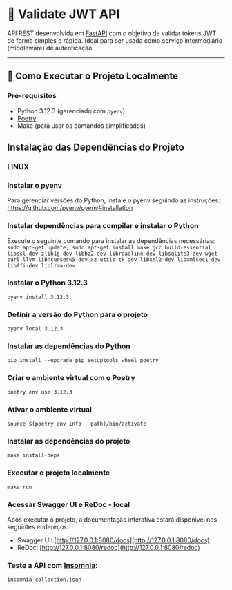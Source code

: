# 🔐 Validate JWT API

API REST desenvolvida em [FastAPI](https://fastapi.tiangolo.com/) com o objetivo de validar tokens JWT de forma simples e rápida. Ideal para ser usada como serviço intermediário (middleware) de autenticação.

---

## 🚀 Como Executar o Projeto Localmente

### Pré-requisitos

- Python 3.12.3 (gerenciado com `pyenv`)
- [Poetry](https://python-poetry.org/docs/#installation)
- Make (para usar os comandos simplificados)

## Instalação das Dependências do Projeto

### LINUX

### Instalar o pyenv
Para gerenciar versões do Python, instale o pyenv seguindo as instruções:
https://github.com/pyenv/pyenv#installation

### Instalar dependências para compilar e instalar o Python
Execute o seguinte comando para instalar as dependências necessárias:
`sudo apt-get update; sudo apt-get install make gcc build-essential libssl-dev zlib1g-dev libbz2-dev libreadline-dev libsqlite3-dev wget curl llvm libncursesw5-dev xz-utils tk-dev libxml2-dev libxmlsec1-dev libffi-dev liblzma-dev`

### Instalar o Python 3.12.3
`pyenv install 3.12.3`

### Definir a versão do Python para o projeto
`pyenv local 3.12.3`

### Instalar as dependências do Python
`pip install --upgrade pip setuptools wheel poetry`

### Criar o ambiente virtual com o Poetry
`poetry env use 3.12.3`

### Ativar o ambiente virtual
`source $(poetry env info --path)/bin/activate`

### Instalar as dependências do projeto
`make install-deps`

### Executar o projeto localmente
`make run`

### Acessar Swagger UI e ReDoc - local

Após executar o projeto, a documentação interativa estará disponível nos seguintes endereços:

- Swagger UI: [http://127.0.0.1:8080/docs](http://127.0.0.1:8080/docs)
- ReDoc: [http://127.0.0.1:8080/redoc](http://127.0.0.1:8080/redoc)

### Teste a API com [Insomnia](https://insomnia.rest):
`insomnia-collection.json`
